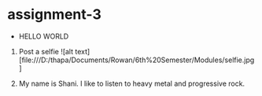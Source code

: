 # assignment-3

* HELLO WORLD


1. Post a selfie
![alt text][file:///D:/thapa/Documents/Rowan/6th%20Semester/Modules/selfie.jpg]

[selfie]: file:///D:/thapa/Documents/Rowan/6th%20Semester/Modules/selfie.jpg

2. My name is Shani. I like to listen to heavy metal and progressive rock. 
